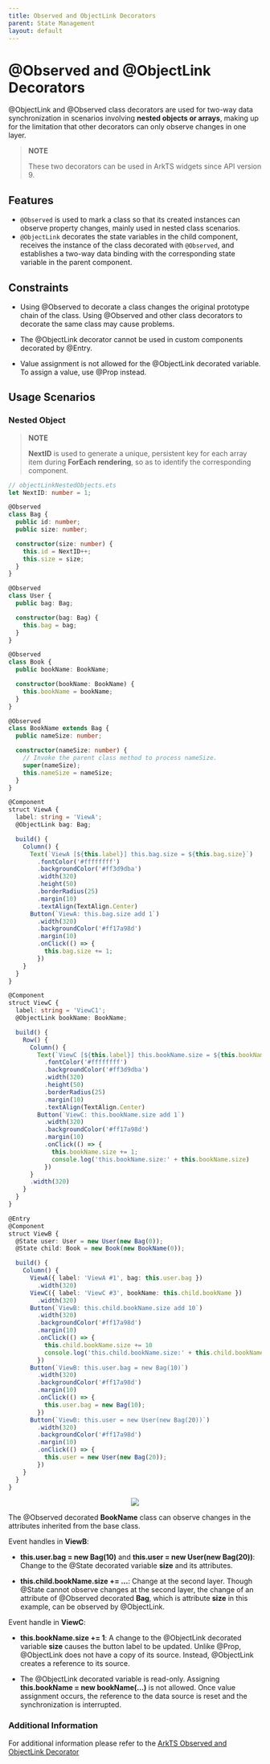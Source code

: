 ```yaml
---
title: Observed and ObjectLink Decorators
parent: State Management
layout: default
---
```


# @Observed and @ObjectLink Decorators

@ObjectLink and @Observed class decorators are used for two-way data synchronization in scenarios involving **nested objects or arrays**, making up for the limitation that other decorators can only observe changes in one layer.

> **NOTE**
>
> These two decorators can be used in ArkTS widgets since API version 9.

## Features

- `@Observed` is used to mark a class so that its created instances can observe property changes, mainly used in nested class scenarios.
- `@ObjectLink` decorates the state variables in the child component, receives the instance of the class decorated with `@Observed`, and establishes a two-way data binding with the corresponding state variable in the parent component.

## Constraints

- Using @Observed to decorate a class changes the original prototype chain of the class. Using @Observed and other class decorators to decorate the same class may cause problems.

- The @ObjectLink decorator cannot be used in custom components decorated by @Entry.

- Value assignment is not allowed for the @ObjectLink decorated variable. To assign a value, use @Prop instead.

## Usage Scenarios
### Nested Object

> **NOTE**
>
> **NextID** is used to generate a unique, persistent key for each array item during **ForEach rendering**, so as to identify the corresponding component.

```ts
// objectLinkNestedObjects.ets
let NextID: number = 1;

@Observed
class Bag {
  public id: number;
  public size: number;

  constructor(size: number) {
    this.id = NextID++;
    this.size = size;
  }
}

@Observed
class User {
  public bag: Bag;

  constructor(bag: Bag) {
    this.bag = bag;
  }
}

@Observed
class Book {
  public bookName: BookName;

  constructor(bookName: BookName) {
    this.bookName = bookName;
  }
}

@Observed
class BookName extends Bag {
  public nameSize: number;

  constructor(nameSize: number) {
    // Invoke the parent class method to process nameSize.
    super(nameSize);
    this.nameSize = nameSize;
  }
}

@Component
struct ViewA {
  label: string = 'ViewA';
  @ObjectLink bag: Bag;

  build() {
    Column() {
      Text(`ViewA [${this.label}] this.bag.size = ${this.bag.size}`)
        .fontColor('#ffffffff')
        .backgroundColor('#ff3d9dba')
        .width(320)
        .height(50)
        .borderRadius(25)
        .margin(10)
        .textAlign(TextAlign.Center)
      Button(`ViewA: this.bag.size add 1`)
        .width(320)
        .backgroundColor('#ff17a98d')
        .margin(10)
        .onClick(() => {
          this.bag.size += 1;
        })
    }
  }
}

@Component
struct ViewC {
  label: string = 'ViewC1';
  @ObjectLink bookName: BookName;

  build() {
    Row() {
      Column() {
        Text(`ViewC [${this.label}] this.bookName.size = ${this.bookName.size}`)
          .fontColor('#ffffffff')
          .backgroundColor('#ff3d9dba')
          .width(320)
          .height(50)
          .borderRadius(25)
          .margin(10)
          .textAlign(TextAlign.Center)
        Button(`ViewC: this.bookName.size add 1`)
          .width(320)
          .backgroundColor('#ff17a98d')
          .margin(10)
          .onClick(() => {
            this.bookName.size += 1;
            console.log('this.bookName.size:' + this.bookName.size)
          })
      }
      .width(320)
    }
  }
}

@Entry
@Component
struct ViewB {
  @State user: User = new User(new Bag(0));
  @State child: Book = new Book(new BookName(0));

  build() {
    Column() {
      ViewA({ label: 'ViewA #1', bag: this.user.bag })
        .width(320)
      ViewC({ label: 'ViewC #3', bookName: this.child.bookName })
        .width(320)
      Button(`ViewB: this.child.bookName.size add 10`)
        .width(320)
        .backgroundColor('#ff17a98d')
        .margin(10)
        .onClick(() => {
          this.child.bookName.size += 10
          console.log('this.child.bookName.size:' + this.child.bookName.size)
        })
      Button(`ViewB: this.user.bag = new Bag(10)`)
        .width(320)
        .backgroundColor('#ff17a98d')
        .margin(10)
        .onClick(() => {
          this.user.bag = new Bag(10);
        })
      Button(`ViewB: this.user = new User(new Bag(20))`)
        .width(320)
        .backgroundColor('#ff17a98d')
        .margin(10)
        .onClick(() => {
          this.user = new User(new Bag(20));
        })
    }
  }
}
```

<div style="text-align:center">
    <img src='../basic-concepts/images/image-basic/v8.gif'>
</div>

The @Observed decorated **BookName** class can observe changes in the attributes inherited from the base class.


Event handles in **ViewB**:


- **this.user.bag = new Bag(10)** and **this.user = new User(new Bag(20))**: Change to the @State decorated variable **size** and its attributes.

- **this.child.bookName.size += ...**: Change at the second layer. Though @State cannot observe changes at the second layer, the change of an attribute of @Observed decorated **Bag**, which is attribute **size** in this example, can be observed by @ObjectLink.


Event handle in **ViewC**:


- **this.bookName.size += 1**: A change to the @ObjectLink decorated variable **size** causes the button label to be updated. Unlike @Prop, @ObjectLink does not have a copy of its source. Instead, @ObjectLink creates a reference to its source.

- The @ObjectLink decorated variable is read-only. Assigning **this.bookName = new bookName(...)** is not allowed. Once value assignment occurs, the reference to the data source is reset and the synchronization is interrupted.

### Additional Information
For additional information please refer to the [ArkTS Observed and ObjectLink Decorator](https://github.com/eclipse-oniro-mirrors/docs/blob/OpenHarmony-4.1-Release/en/application-dev/quick-start/arkts-observed-and-objectlink.md)